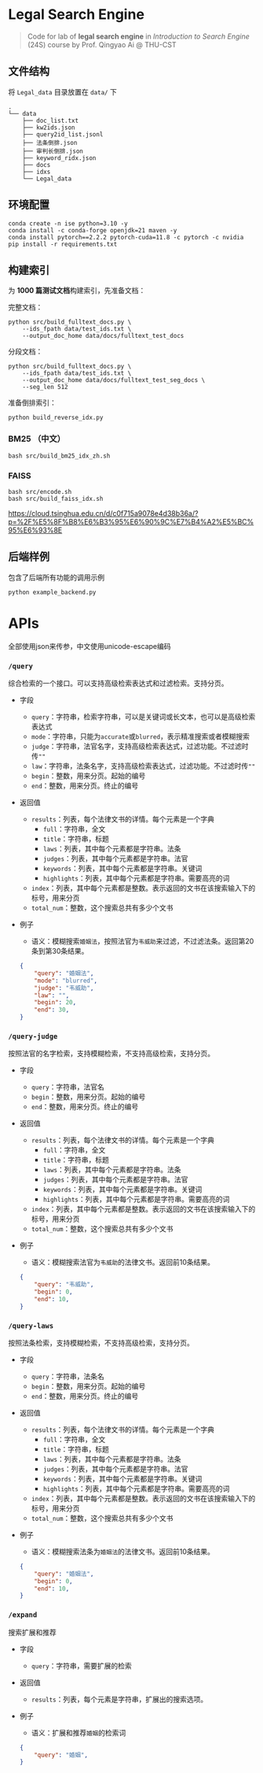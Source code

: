 # Legal Search Engine

> Code for lab of **legal search engine** in *Introduction to Search Engine* (24S) course by Prof. Qingyao Ai @ THU-CST

## 文件结构

将 `Legal_data` 目录放置在 `data/` 下

```
.
└── data
    ├── doc_list.txt
    ├── kw2ids.json
    ├── query2id_list.jsonl
    ├── 法条倒排.json
    ├── 审判长倒排.json
    ├── keyword_ridx.json
    ├── docs
    ├── idxs
    └── Legal_data
```

## 环境配置

```shell
conda create -n ise python=3.10 -y
conda install -c conda-forge openjdk=21 maven -y
conda install pytorch==2.2.2 pytorch-cuda=11.8 -c pytorch -c nvidia
pip install -r requirements.txt
```

## 构建索引

为 **1000 篇测试文档**构建索引，先准备文档：

完整文档：
```shell
python src/build_fulltext_docs.py \
    --ids_fpath data/test_ids.txt \
    --output_doc_home data/docs/fulltext_test_docs
```

分段文档：
```shell
python src/build_fulltext_docs.py \
    --ids_fpath data/test_ids.txt \
    --output_doc_home data/docs/fulltext_test_seg_docs \
    --seg_len 512
```

准备倒排索引：
```shell
python build_reverse_idx.py
```


### BM25 （中文）

```shell
bash src/build_bm25_idx_zh.sh
```

### FAISS

```shell
bash src/encode.sh
bash src/build_faiss_idx.sh
```

https://cloud.tsinghua.edu.cn/d/c0f715a9078e4d38b36a/?p=%2F%E5%8F%B8%E6%B3%95%E6%90%9C%E7%B4%A2%E5%BC%95%E6%93%8E

## 后端样例

包含了后端所有功能的调用示例

```shell
python example_backend.py
```

# APIs

全部使用json来传参，中文使用unicode-escape编码

### `/query`

综合检索的一个接口。可以支持高级检索表达式和过滤检索。支持分页。

- 字段
    - `query`：字符串，检索字符串，可以是关键词或长文本，也可以是高级检索表达式
    - `mode`：字符串，只能为`accurate`或`blurred`，表示精准搜索或者模糊搜索
    - `judge`：字符串，法官名字，支持高级检索表达式，过滤功能。不过滤时传`""`
    - `law`：字符串，法条名字，支持高级检索表达式，过滤功能。不过滤时传`""`
    - `begin`：整数，用来分页。起始的编号
    - `end`：整数，用来分页。终止的编号

- 返回值
    - `results`：列表，每个法律文书的详情。每个元素是一个字典
        - `full`：字符串，全文
        - `title`：字符串，标题
        - `laws`：列表，其中每个元素都是字符串。法条
        - `judges`：列表，其中每个元素都是字符串。法官
        - `keywords`：列表，其中每个元素都是字符串。关键词
        - `highlights`：列表，其中每个元素都是字符串。需要高亮的词
    - `index`：列表，其中每个元素都是整数。表示返回的文书在该搜索输入下的标号，用来分页
    - `total_num`：整数，这个搜索总共有多少个文书

- 例子
    - 语义：模糊搜索`婚姻法`，按照法官为`韦威助`来过滤，不过滤法条。返回第20条到第30条结果。
    ```json
    {
        "query": "婚姻法",
        "mode": "blurred",
        "judge": "韦威助",
        "law": "",
        "begin": 20,
        "end": 30,
    }
    ```

### `/query-judge`

按照法官的名字检索，支持模糊检索，不支持高级检索，支持分页。

- 字段
    - `query`：字符串，法官名
    - `begin`：整数，用来分页。起始的编号
    - `end`：整数，用来分页。终止的编号

- 返回值
    - `results`：列表，每个法律文书的详情。每个元素是一个字典
        - `full`：字符串，全文
        - `title`：字符串，标题
        - `laws`：列表，其中每个元素都是字符串。法条
        - `judges`：列表，其中每个元素都是字符串。法官
        - `keywords`：列表，其中每个元素都是字符串。关键词
        - `highlights`：列表，其中每个元素都是字符串。需要高亮的词
    - `index`：列表，其中每个元素都是整数。表示返回的文书在该搜索输入下的标号，用来分页
    - `total_num`：整数，这个搜索总共有多少个文书

- 例子
    - 语义：模糊搜索法官为`韦威助`的法律文书。返回前10条结果。
    ```json
    {
        "query": "韦威助",
        "begin": 0,
        "end": 10,
    }
    ```

### `/query-laws`

按照法条检索，支持模糊检索，不支持高级检索，支持分页。

- 字段
    - `query`：字符串，法条名
    - `begin`：整数，用来分页。起始的编号
    - `end`：整数，用来分页。终止的编号

- 返回值
    - `results`：列表，每个法律文书的详情。每个元素是一个字典
        - `full`：字符串，全文
        - `title`：字符串，标题
        - `laws`：列表，其中每个元素都是字符串。法条
        - `judges`：列表，其中每个元素都是字符串。法官
        - `keywords`：列表，其中每个元素都是字符串。关键词
        - `highlights`：列表，其中每个元素都是字符串。需要高亮的词
    - `index`：列表，其中每个元素都是整数。表示返回的文书在该搜索输入下的标号，用来分页
    - `total_num`：整数，这个搜索总共有多少个文书

- 例子
    - 语义：模糊搜索法条为`婚姻法`的法律文书。返回前10条结果。
    ```json
    {
        "query": "婚姻法",
        "begin": 0,
        "end": 10,
    }
    ```

### `/expand`

搜索扩展和推荐

- 字段
    - `query`：字符串，需要扩展的检索

- 返回值
    - `results`：列表，每个元素是字符串，扩展出的搜索选项。

- 例子
    - 语义：扩展和推荐`婚姻`的检索词
    ```json
    {
        "query": "婚姻",
    }
    ```
    

